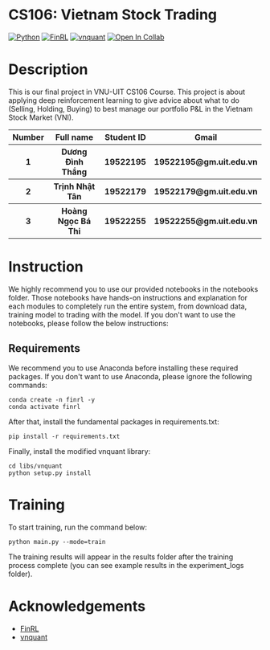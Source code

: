 # CS106: Vietnam Stock Trading

[![Python](https://img.shields.io/badge/Python-3.6-blue)](https://www.python.org/downloads/)
[![FinRL](https://img.shields.io/badge/FinRL-1.0-brightgreen)](https://github.com/AI4Finance-LLC/FinRL)
[![vnquant](https://img.shields.io/badge/vnquant-0.0.2-yellow)](https://github.com/phamdinhkhanh/vnquant)
[![Open In Collab](https://colab.research.google.com/assets/colab-badge.svg)](https://colab.research.google.com/drive/11DEVFMoA3f9--xQrYhH8On2gZstXB5r3?usp=sharing)

# Description

This is our final project in VNU-UIT CS106 Course. This project is about applying deep reinforcement learning to give advice about what to do (Selling, Holding, Buying) to best manage our portfolio P&L in the Vietnam Stock Market (VNI).

<table style="width:100%">
  <tr>
    <th>Number</th>
    <th>Full name</th>
    <th>Student ID</th>
    <th>Gmail</th>
  </tr>
  <tr>
    <th>1</th>
    <th>Dương Đình Thắng</th>
    <th>19522195</th>
    <th>19522195@gm.uit.edu.vn</th>
  </tr>
  <tr>
    <th>2</th>
    <th>Trịnh Nhật Tân</th>
    <th>19522179</th>
    <th>19522179@gm.uit.edu.vn</th>
  </tr>
   <tr>
    <th>3</th>
    <th>Hoàng Ngọc Bá Thi</th>
    <th>19522255</th>
    <th>19522255@gm.uit.edu.vn</th>
  </tr>
</table>

# Instruction
We highly recommend you to use our provided notebooks in the notebooks folder. Those notebooks have hands-on instructions and explanation for each modules to completely run the entire system, from download data, training model to trading with the model. If you don't want to use the notebooks, please follow the below instructions: 
## Requirements
We recommend you to use Anaconda before installing these required packages. If you don't want to use Anaconda, please ignore the following commands:
```
conda create -n finrl -y
conda activate finrl
```
After that, install the fundamental packages in requirements.txt:
```
pip install -r requirements.txt
```
Finally, install the modified vnquant library:
```
cd libs/vnquant
python setup.py install
```
# Training
To start training, run the command below:
```
python main.py --mode=train
```
The training results will appear in the results folder after the training process complete (you can see example results in the experiment_logs folder).
# Acknowledgements
- [FinRL](https://github.com/AI4Finance-LLC/FinRL)
- [vnquant](https://github.com/phamdinhkhanh/vnquant)